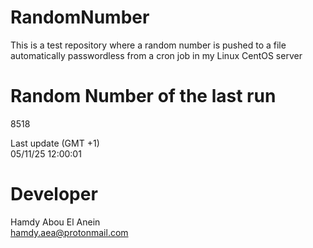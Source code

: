 # RandomNumber    
This is a test repository where a random number is pushed to a file automatically passwordless from a cron job in my Linux CentOS server    
# Random Number of the last run   
8518
      
Last update (GMT +1)    
05/11/25 12:00:01
# Developer    
Hamdy Abou El Anein   
hamdy.aea@protonmail.com
